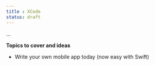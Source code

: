 ```yaml
---
title : XCode
status: draft
---
```


...

**Topics to cover and ideas**

 - Write your own mobile app today (now easy with Swift)